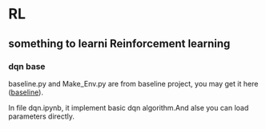 # RL
## something to learni Reinforcement learning
### dqn base
baseline.py and Make_Env.py are from baseline project, you may get it here ([baseline][1]).  

In file dqn.ipynb, it implement basic dqn algorithm.And alse you can load parameters directly.  

[1]:https://github.com/openai/baselines/blob/master/baselines/common/atari_wrappers.py
